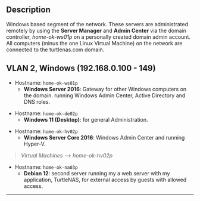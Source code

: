 
## Description

Windows based segment of the network. These servers are administrated remotely by using the **Server Manager** and **Admin Center** via the domain controller, *home-ok-ws01p* on a personally created domain admin account. All computers (minus the one Linux Virtual Machine) on the network are connected to the turtlenas.com domain.

## VLAN 2, Windows (192.168.0.100 - 149)

- Hostname: `home-ok-ws01p`
  - **Windows Server 2016**: Gateway for other Windows computers on the domain. running Windows Admin Center, Active Directory and DNS roles.
>
- Hostname: `home-ok-de02p`
  - **Windows 11 (Desktop)**: for general Administration.
>
- Hostname: `home-ok-hv02p`
  - **Windows Server Core 2016**: Windows Admin Center and running Hyper-V.
> *Virtual Machines --> home-ok-hv02p*
- Hostname: `home-ok-na03p`
  - **Debian 12**: second server running my a web server with my application, TurtleNAS, for external access by guests with allowed access.
______________________________________________________________________________
